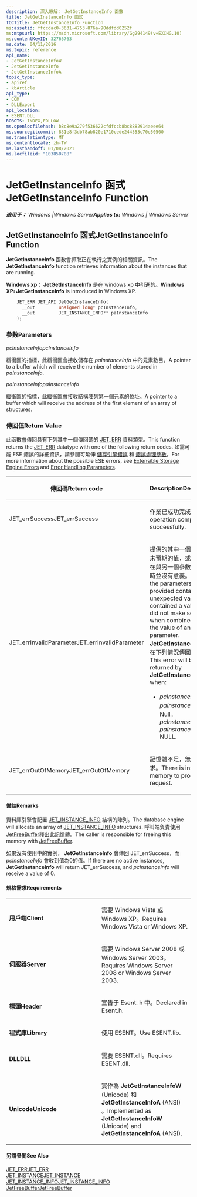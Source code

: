 ```yaml
---
description: 深入瞭解： JetGetInstanceInfo 函數
title: JetGetInstanceInfo 函式
TOCTitle: JetGetInstanceInfo Function
ms:assetid: ffccdac0-3631-4753-876a-90ddfdd0252f
ms:mtpsurl: https://msdn.microsoft.com/library/Gg294149(v=EXCHG.10)
ms:contentKeyID: 32765763
ms.date: 04/11/2016
ms.topic: reference
api_name:
- JetGetInstanceInfoW
- JetGetInstanceInfo
- JetGetInstanceInfoA
topic_type:
- apiref
- kbArticle
api_type:
- COM
- DLLExport
api_location:
- ESENT.DLL
ROBOTS: INDEX,FOLLOW
ms.openlocfilehash: b8c8e9a279f536622cfdfccb8bc8882914aeee64
ms.sourcegitcommit: 831e8f3db78ab820e1710cede244553c70e50500
ms.translationtype: MT
ms.contentlocale: zh-TW
ms.lasthandoff: 01/08/2021
ms.locfileid: "103850708"
---
```

# <a name="jetgetinstanceinfo-function"></a><span data-ttu-id="754d9-103">JetGetInstanceInfo 函式</span><span class="sxs-lookup"><span data-stu-id="754d9-103">JetGetInstanceInfo Function</span></span>


<span data-ttu-id="754d9-104">_**適用于：** Windows |Windows Server_</span><span class="sxs-lookup"><span data-stu-id="754d9-104">_**Applies to:** Windows | Windows Server_</span></span>

## <a name="jetgetinstanceinfo-function"></a><span data-ttu-id="754d9-105">JetGetInstanceInfo 函式</span><span class="sxs-lookup"><span data-stu-id="754d9-105">JetGetInstanceInfo Function</span></span>

<span data-ttu-id="754d9-106">**JetGetInstanceInfo** 函數會抓取正在執行之實例的相關資訊。</span><span class="sxs-lookup"><span data-stu-id="754d9-106">The **JetGetInstanceInfo** function retrieves information about the instances that are running.</span></span>

<span data-ttu-id="754d9-107">**Windows xp： JetGetInstanceInfo** 是在 windows xp 中引進的。</span><span class="sxs-lookup"><span data-stu-id="754d9-107">**Windows XP:  JetGetInstanceInfo** is introduced in Windows XP.</span></span>

```cpp
    JET_ERR JET_API JetGetInstanceInfo(
      __out         unsigned long* pcInstanceInfo,
      __out         JET_INSTANCE_INFO** paInstanceInfo
    );
```

### <a name="parameters"></a><span data-ttu-id="754d9-108">參數</span><span class="sxs-lookup"><span data-stu-id="754d9-108">Parameters</span></span>

<span data-ttu-id="754d9-109">*pcInstanceInfo*</span><span class="sxs-lookup"><span data-stu-id="754d9-109">*pcInstanceInfo*</span></span>

<span data-ttu-id="754d9-110">緩衝區的指標，此緩衝區會接收儲存在 *paInstanceInfo* 中的元素數目。</span><span class="sxs-lookup"><span data-stu-id="754d9-110">A pointer to a buffer which will receive the number of elements stored in *paInstanceInfo*.</span></span>

<span data-ttu-id="754d9-111">*paInstanceInfo*</span><span class="sxs-lookup"><span data-stu-id="754d9-111">*paInstanceInfo*</span></span>

<span data-ttu-id="754d9-112">緩衝區的指標，此緩衝區會接收結構陣列第一個元素的位址。</span><span class="sxs-lookup"><span data-stu-id="754d9-112">A pointer to a buffer which will receive the address of the first element of an array of structures.</span></span>

### <a name="return-value"></a><span data-ttu-id="754d9-113">傳回值</span><span class="sxs-lookup"><span data-stu-id="754d9-113">Return Value</span></span>

<span data-ttu-id="754d9-114">此函數會傳回具有下列其中一個傳回碼的 [JET_ERR](./jet-err.md) 資料類型。</span><span class="sxs-lookup"><span data-stu-id="754d9-114">This function returns the [JET_ERR](./jet-err.md) datatype with one of the following return codes.</span></span> <span data-ttu-id="754d9-115">如需可能 ESE 錯誤的詳細資訊，請參閱可延伸 [儲存引擎錯誤](./extensible-storage-engine-errors.md) 和 [錯誤處理參數](./error-handling-parameters.md)。</span><span class="sxs-lookup"><span data-stu-id="754d9-115">For more information about the possible ESE errors, see [Extensible Storage Engine Errors](./extensible-storage-engine-errors.md) and [Error Handling Parameters](./error-handling-parameters.md).</span></span>

<table>
<colgroup>
<col style="width: 50%" />
<col style="width: 50%" />
</colgroup>
<thead>
<tr class="header">
<th><p><span data-ttu-id="754d9-116">傳回碼</span><span class="sxs-lookup"><span data-stu-id="754d9-116">Return code</span></span></p></th>
<th><p><span data-ttu-id="754d9-117">Description</span><span class="sxs-lookup"><span data-stu-id="754d9-117">Description</span></span></p></th>
</tr>
</thead>
<tbody>
<tr class="odd">
<td><p><span data-ttu-id="754d9-118">JET_errSuccess</span><span class="sxs-lookup"><span data-stu-id="754d9-118">JET_errSuccess</span></span></p></td>
<td><p><span data-ttu-id="754d9-119">作業已成功完成。</span><span class="sxs-lookup"><span data-stu-id="754d9-119">The operation completed successfully.</span></span></p></td>
</tr>
<tr class="even">
<td><p><span data-ttu-id="754d9-120">JET_errInvalidParameter</span><span class="sxs-lookup"><span data-stu-id="754d9-120">JET_errInvalidParameter</span></span></p></td>
<td><p><span data-ttu-id="754d9-121">提供的其中一個參數包含未預期的值，或包含的值在與另一個參數的值結合時並沒有意義。</span><span class="sxs-lookup"><span data-stu-id="754d9-121">One of the parameters provided contained an unexpected value or contained a value that did not make sense when combined with the value of another parameter.</span></span> <span data-ttu-id="754d9-122"><strong>JetGetInstanceInfo</strong>會在下列情況傳回此錯誤：</span><span class="sxs-lookup"><span data-stu-id="754d9-122">This error will be returned by <strong>JetGetInstanceInfo</strong> when:</span></span></p>
<ul>
<li><p><span data-ttu-id="754d9-123"><em>pcInstanceInfo</em> 或 <em>paInstanceInfo</em> 為 Null。</span><span class="sxs-lookup"><span data-stu-id="754d9-123"><em>pcInstanceInfo</em> or <em>paInstanceInfo</em> are NULL.</span></span></p></li>
</ul></td>
</tr>
<tr class="odd">
<td><p><span data-ttu-id="754d9-124">JET_errOutOfMemory</span><span class="sxs-lookup"><span data-stu-id="754d9-124">JET_errOutOfMemory</span></span></p></td>
<td><p><span data-ttu-id="754d9-125">記憶體不足，無法處理要求。</span><span class="sxs-lookup"><span data-stu-id="754d9-125">There is insufficient memory to process the request.</span></span></p></td>
</tr>
</tbody>
</table>


#### <a name="remarks"></a><span data-ttu-id="754d9-126">備註</span><span class="sxs-lookup"><span data-stu-id="754d9-126">Remarks</span></span>

<span data-ttu-id="754d9-127">資料庫引擎會配置 [JET_INSTANCE_INFO](./jet-instance-info-structure.md) 結構的陣列。</span><span class="sxs-lookup"><span data-stu-id="754d9-127">The database engine will allocate an array of [JET_INSTANCE_INFO](./jet-instance-info-structure.md) structures.</span></span> <span data-ttu-id="754d9-128">呼叫端負責使用 [JetFreeBuffer](./jetfreebuffer-function.md)釋出此記憶體。</span><span class="sxs-lookup"><span data-stu-id="754d9-128">The caller is responsible for freeing this memory with [JetFreeBuffer](./jetfreebuffer-function.md).</span></span>

<span data-ttu-id="754d9-129">如果沒有使用中的實例， **JetGetInstanceInfo** 會傳回 JET_errSuccess，而 *pcInstanceInfo* 會收到值為0的值。</span><span class="sxs-lookup"><span data-stu-id="754d9-129">If there are no active instances, **JetGetInstanceInfo** will return JET_errSuccess, and *pcInstanceInfo* will receive a value of 0.</span></span>

#### <a name="requirements"></a><span data-ttu-id="754d9-130">規格需求</span><span class="sxs-lookup"><span data-stu-id="754d9-130">Requirements</span></span>

<table>
<colgroup>
<col style="width: 50%" />
<col style="width: 50%" />
</colgroup>
<tbody>
<tr class="odd">
<td><p><span data-ttu-id="754d9-131"><strong>用戶端</strong></span><span class="sxs-lookup"><span data-stu-id="754d9-131"><strong>Client</strong></span></span></p></td>
<td><p><span data-ttu-id="754d9-132">需要 Windows Vista 或 Windows XP。</span><span class="sxs-lookup"><span data-stu-id="754d9-132">Requires Windows Vista or Windows XP.</span></span></p></td>
</tr>
<tr class="even">
<td><p><span data-ttu-id="754d9-133"><strong>伺服器</strong></span><span class="sxs-lookup"><span data-stu-id="754d9-133"><strong>Server</strong></span></span></p></td>
<td><p><span data-ttu-id="754d9-134">需要 Windows Server 2008 或 Windows Server 2003。</span><span class="sxs-lookup"><span data-stu-id="754d9-134">Requires Windows Server 2008 or Windows Server 2003.</span></span></p></td>
</tr>
<tr class="odd">
<td><p><span data-ttu-id="754d9-135"><strong>標頭</strong></span><span class="sxs-lookup"><span data-stu-id="754d9-135"><strong>Header</strong></span></span></p></td>
<td><p><span data-ttu-id="754d9-136">宣告于 Esent. h 中。</span><span class="sxs-lookup"><span data-stu-id="754d9-136">Declared in Esent.h.</span></span></p></td>
</tr>
<tr class="even">
<td><p><span data-ttu-id="754d9-137"><strong>程式庫</strong></span><span class="sxs-lookup"><span data-stu-id="754d9-137"><strong>Library</strong></span></span></p></td>
<td><p><span data-ttu-id="754d9-138">使用 ESENT。</span><span class="sxs-lookup"><span data-stu-id="754d9-138">Use ESENT.lib.</span></span></p></td>
</tr>
<tr class="odd">
<td><p><span data-ttu-id="754d9-139"><strong>DLL</strong></span><span class="sxs-lookup"><span data-stu-id="754d9-139"><strong>DLL</strong></span></span></p></td>
<td><p><span data-ttu-id="754d9-140">需要 ESENT.dll。</span><span class="sxs-lookup"><span data-stu-id="754d9-140">Requires ESENT.dll.</span></span></p></td>
</tr>
<tr class="even">
<td><p><span data-ttu-id="754d9-141"><strong>Unicode</strong></span><span class="sxs-lookup"><span data-stu-id="754d9-141"><strong>Unicode</strong></span></span></p></td>
<td><p><span data-ttu-id="754d9-142">實作為 <strong>JetGetInstanceInfoW</strong> (Unicode) 和 <strong>JetGetInstanceInfoA</strong> (ANSI) 。</span><span class="sxs-lookup"><span data-stu-id="754d9-142">Implemented as <strong>JetGetInstanceInfoW</strong> (Unicode) and <strong>JetGetInstanceInfoA</strong> (ANSI).</span></span></p></td>
</tr>
</tbody>
</table>


#### <a name="see-also"></a><span data-ttu-id="754d9-143">另請參閱</span><span class="sxs-lookup"><span data-stu-id="754d9-143">See Also</span></span>

[<span data-ttu-id="754d9-144">JET_ERR</span><span class="sxs-lookup"><span data-stu-id="754d9-144">JET_ERR</span></span>](./jet-err.md)  
[<span data-ttu-id="754d9-145">JET_INSTANCE</span><span class="sxs-lookup"><span data-stu-id="754d9-145">JET_INSTANCE</span></span>](./jet-instance.md)  
[<span data-ttu-id="754d9-146">JET_INSTANCE_INFO</span><span class="sxs-lookup"><span data-stu-id="754d9-146">JET_INSTANCE_INFO</span></span>](./jet-instance-info-structure.md)  
[<span data-ttu-id="754d9-147">JetFreeBuffer</span><span class="sxs-lookup"><span data-stu-id="754d9-147">JetFreeBuffer</span></span>](./jetfreebuffer-function.md)
